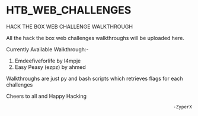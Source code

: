 # HTB_WEB_CHALLENGES
HACK THE BOX WEB CHALLENGE WALKTHROUGH




All the hack the box web challenges walkthroughs will be uploaded here.

Currently Available Walkthrough:-
 
 
  1. Emdeefiveforlife by l4mpje
  2. Easy Peasy (ezpz) by ahmed

Walkthroughs are just py and bash scripts which retrieves flags for each challenges

Cheers to all and Happy Hacking 
                                  
                                  
                                  
                                  
                                                                   -ZyperX
